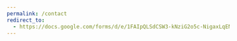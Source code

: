 ```yaml
---
permalink: /contact
redirect_to:
  - https://docs.google.com/forms/d/e/1FAIpQLSdCSW3-kNziG2o5c-NigaxLqENlqtUdQ3yq5ee4V0K974v7sQ/viewform
---
```

